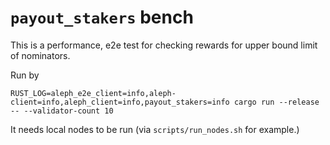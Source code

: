 # `payout_stakers` bench

This is a performance, e2e test for checking rewards for upper bound limit of nominators.

Run by 
``` 
RUST_LOG=aleph_e2e_client=info,aleph-client=info,aleph_client=info,payout_stakers=info cargo run --release -- --validator-count 10
``` 
It needs local nodes to be run (via `scripts/run_nodes.sh` for example.)
